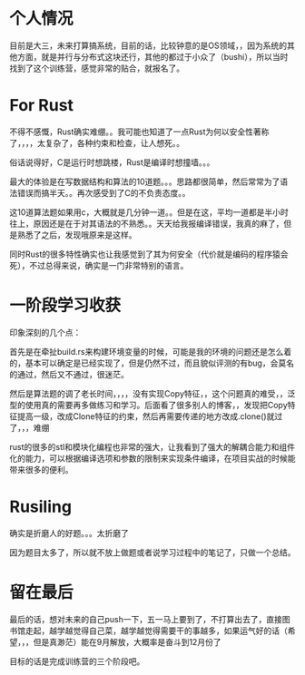 # 个人情况

目前是大三，未来打算搞系统，目前的话，比较钟意的是OS领域，，因为系统的其他方面，就是并行与分布式这块还行，其他的都过于小众了（bushi），所以当时找到了这个训练营，感觉非常的贴合，就报名了。

# For Rust

不得不感慨，Rust确实难绷。。我可能也知道了一点Rust为何以安全性著称了，，，，太复杂了，各种约束和检查，让人想死。。

俗话说得好，C是运行时想跳楼，Rust是编译时想撞墙。。。

最大的体验是在写数据结构和算法的10道题。。。思路都很简单，然后常常为了语法错误而搞半天。。再次感受到了C的不负责态度。。

这10道算法题如果用c，大概就是几分钟一道。。但是在这，平均一道都是半小时往上，原因还是在于对其语法的不熟悉。。天天给我报编译错误，我真的麻了，但是熟悉了之后，发现哦原来是这样。

同时Rust的很多特性确实也让我感觉到了其为何安全（代价就是编码的程序猿会死），不过总得来说，确实是一门非常特别的语言。

# 一阶段学习收获

印象深刻的几个点：

首先是在牵扯build.rs来构建环境变量的时候，可能是我的环境的问题还是怎么着的，基本可以确定是已经实现了，但是仍然不过，而且貌似评测的有bug，会莫名的通过，然后又不通过，很迷茫。

然后是算法题的调了老长时间，，，，没有实现Copy特征，，这个问题真的难受，，泛型的使用真的需要再多做练习和学习。后面看了很多别人的博客，，发现把Copy特征提高一级，改成Clone特征的约束，然后再需要传递的地方改成.clone()就过了，，，难绷

rust的很多的stl和模块化编程也非常的强大，让我看到了强大的解耦合能力和组件化的能力，可以根据编译选项和参数的限制来实现条件编译，在项目实战的时候能带来很多的便利。

# Rusiling

确实是折磨人的好题。。。太折磨了

因为题目太多了，所以就不放上做题或者说学习过程中的笔记了，只做一个总结。

# 留在最后

最后的话，想对未来的自己push一下，五一马上要到了，不打算出去了，直接图书馆走起，越学越觉得自己菜，越学越觉得需要干的事越多，如果运气好的话（希望，，，但是真渺茫）能在9月解放，大概率是奋斗到12月份了

目标的话是完成训练营的三个阶段吧。